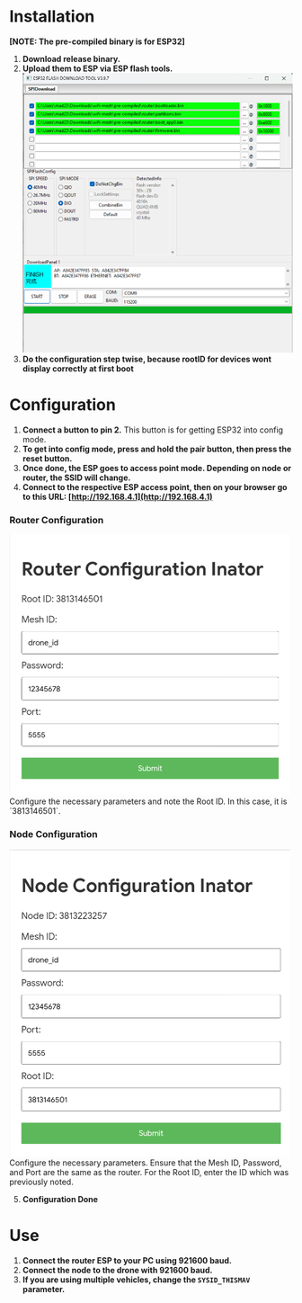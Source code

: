 # Installation

**[NOTE: The pre-compiled binary is for ESP32]**
1. **Download release binary.**
2. **Upload them to ESP via ESP flash tools.**  
   <img src="images/eps32-flash.png" alt="Installation Image" width="500"/>
3. **Do the configuration step twise, because rootID for devices wont display correctly at first boot**

# Configuration

1. **Connect a button to pin 2.** This button is for getting ESP32 into config mode.
2. **To get into config mode, press and hold the pair button, then press the reset button.**
3. **Once done, the ESP goes to access point mode. Depending on node or router, the SSID will change.**
4. **Connect to the respective ESP access point, then on your browser go to this URL: [http://192.168.4.1](http://192.168.4.1)**

### Router Configuration

<img src="images/router-config.png" alt="Router Configuration Image" width="500"/> 
Configure the necessary parameters and note the Root ID. In this case, it is `3813146501`.

### Node Configuration

<img src="images/node-config.png" alt="Node Configuration Image" width="500"/>  
Configure the necessary parameters. Ensure that the Mesh ID, Password, and Port are the same as the router. For the Root ID, enter the ID which was previously noted.

5. **Configuration Done**

# Use

1. **Connect the router ESP to your PC using 921600 baud.**
2. **Connect the node to the drone with 921600 baud.**
3. **If you are using multiple vehicles, change the `SYSID_THISMAV` parameter.**
